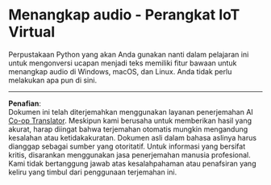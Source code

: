 <!--
CO_OP_TRANSLATOR_METADATA:
{
  "original_hash": "e4f2925acb211765889c3b51b9116ceb",
  "translation_date": "2025-08-27T23:31:56+00:00",
  "source_file": "6-consumer/lessons/1-speech-recognition/virtual-device-audio.md",
  "language_code": "id"
}
-->
# Menangkap audio - Perangkat IoT Virtual

Perpustakaan Python yang akan Anda gunakan nanti dalam pelajaran ini untuk mengonversi ucapan menjadi teks memiliki fitur bawaan untuk menangkap audio di Windows, macOS, dan Linux. Anda tidak perlu melakukan apa pun di sini.

---

**Penafian**:  
Dokumen ini telah diterjemahkan menggunakan layanan penerjemahan AI [Co-op Translator](https://github.com/Azure/co-op-translator). Meskipun kami berusaha untuk memberikan hasil yang akurat, harap diingat bahwa terjemahan otomatis mungkin mengandung kesalahan atau ketidakakuratan. Dokumen asli dalam bahasa aslinya harus dianggap sebagai sumber yang otoritatif. Untuk informasi yang bersifat kritis, disarankan menggunakan jasa penerjemahan manusia profesional. Kami tidak bertanggung jawab atas kesalahpahaman atau penafsiran yang keliru yang timbul dari penggunaan terjemahan ini.